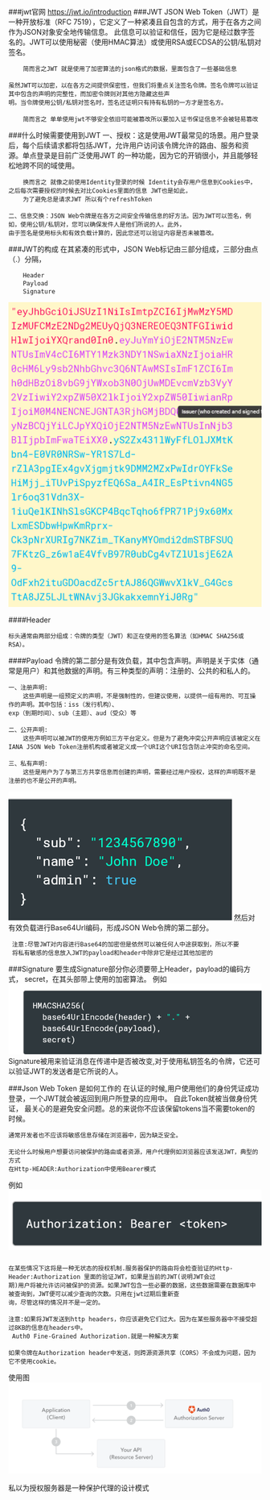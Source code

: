 
###jwt官网 https://jwt.io/introduction
###JWT
    JSON Web Token（JWT）是一种开放标准（RFC 7519），它定义了一种紧凑且自包含的方式，用于在各方之间作为JSON对象安全地传输信息。
    此信息可以验证和信任，因为它是经过数字签名的。JWT可以使用秘密（使用HMAC算法）或使用RSA或ECDSA的公钥/私钥对签名。

        简而言之JWT 就是使用了加密算法的json格式的数据，里面包含了一些基础信息

    虽然JWT可以加密，以在各方之间提供保密性，但我们将重点关注签名令牌。签名令牌可以验证其中包含的声明的完整性，而加密令牌则对其他方隐藏这些声
    明。当令牌使用公钥/私钥对签名时，签名还证明只有持有私钥的一方才是签名方。

        简而言之 单单使用jwt不够安全依旧可能被篡改所以要加入证书保证信息不会被轻易篡改

###什么时候需要使用到JWT
    一、授权：这是使用JWT最常见的场景。用户登录后，每个后续请求都将包括JWT，允许用户访问该令牌允许的路由、服务和资源。单点登录是目前广泛使用JWT
    的一种功能，因为它的开销很小，并且能够轻松地跨不同的域使用。

        换而言之 就像之前使用Identity登录的时候 Identity会存用户信息到Cookies中，之后每次需要授权的时候去对比Cookies里面的信息 JWT也是如此，
        为了避免总是请求JWT 所以有个refreshToken

    二、信息交换：JSON Web令牌是在各方之间安全传输信息的好方法。因为JWT可以签名，例如，使用公钥/私钥对，您可以确保发件人是他们所说的人。此外，
    由于签名是使用标头和有效负载计算的，因此您还可以验证内容是否未被篡改。

###JWT的构成
        在其紧凑的形式中，JSON Web标记由三部分组成，三部分由点（.）分隔，

        Header
        Payload
        Signature  
  ![Image text](../src/img/jwt-1.png)

####Header

    标头通常由两部分组成：令牌的类型（JWT）和正在使用的签名算法（如HMAC SHA256或RSA）。


####Payload
    令牌的第二部分是有效负载，其中包含声明。声明是关于实体（通常是用户）和其他数据的声明。有三种类型的声明：注册的、公共的和私人的。

    一、注册声明:
        这些声明是一组预定义的声明，不是强制性的，但建议使用，以提供一组有用的、可互操作的声明。其中包括：iss（发行机构）、
    exp（到期时间）、sub（主题）、aud（受众）等

    二、公开声明:
        这些声明可以被JWT的使用方例如三方平台定义。但是为了避免冲突公开声明应该被定义在IANA JSON Web Token注册机构或者被定义成一个URI这个URI包含防止冲突的命名空间。

    三、私有声明:
        这些是用户为了与第三方共享信息而创建的声明，需要经过用户授权，这样的声明既不是注册的也不是公开的声明。
   ![Image text](../src/img/jwt-2.png)
     然后对有效负载进行Base64Url编码，形成JSON Web令牌的第二部分。

     注意:尽管JWT对内容进行Base64的加密但是依然可以被任何人中途获取到，所以不要
     将私有敏感的信息放入JWT的payload和header中除非它是经过其他加密的

###Signature
    要生成Signature部分你必须要带上Header，payload的编码方式，
    secret，在其头部带上使用的加密算法。
例如
  ![Image text](../src/img/jwt-3.png)   
  Signature被用来验证消息在传递中是否被改变,对于使用私钥签名的令牌，它还可以验证JWT的发送者是它所说的人。

###Json Web Token 是如何工作的
    在认证的时候,用户使用他们的身份凭证成功登录，一个JWT就会被返回到用户所登录的应用中。
    自此Token就被当做身份凭证，
    最关心的是避免安全问题。总的来说你不应该保留tokens当不需要token的时候。

    通常开发者也不应该将敏感信息存储在浏览器中，因为缺乏安全。

    无论什么时候用户想要访问被保护的路由或者资源，用户代理例如浏览器应该发送JWT，典型的方式
    在Http-HEADER:Authorization中使用Bearer模式
    
例如
   ![Image text](../src/img/jwt-4.png) 
###
    在某些情况下这将是一种无状态的授权机制.服务器保护的路由将会检查验证的Http-Header:Authorization 里面的验证JWT，如果是当前的JWT(说明JWT会过
    期)用户将被允许访问被保护的资源。如果JWT包含一些必要的数据，这些数据需要在数据库中被查询到，JWT便可以减少查询的次数。只用在jwt过期后重新查
    询，尽管这样的情况并不是一定的。

    注意:如果将JWT发送到http headers，你应该避免它们过大。因为在某些服务器中不接受超过8KB的信息在headers中。
     Auth0 Fine-Grained Authorization.就是一种解决方案

    如果令牌在Authorization header中发送，则跨源资源共享（CORS）不会成为问题，因为它不使用cookie。
使用图
 ![Image text](../src/img/jwt-5.png) 

 私以为授权服务器是一种保护代理的设计模式
